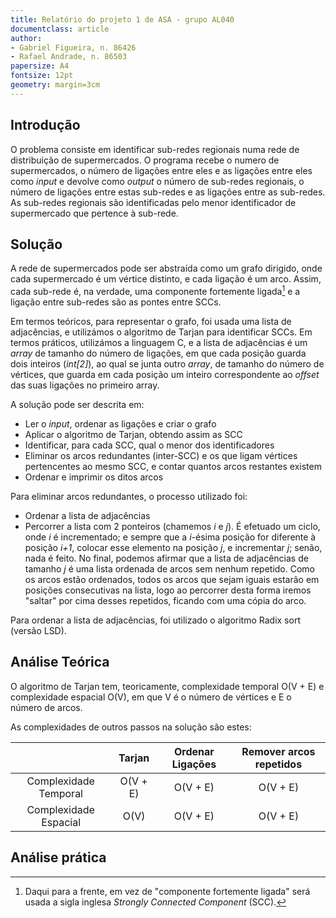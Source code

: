 ```yaml
---
title: Relatório do projeto 1 de ASA - grupo AL040
documentclass: article
author:
- Gabriel Figueira, n. 86426
- Rafael Andrade, n. 86503
papersize: A4
fontsize: 12pt
geometry: margin=3cm
---
```


## Introdução

O problema consiste em identificar sub-redes regionais numa rede de
distribuição de supermercados. O programa recebe o numero de supermercados, o
número de ligações entre eles e as ligações entre eles como *input* e devolve
como *output* o número de sub-redes regionais, o número de ligações entre
estas sub-redes e as ligações entre as sub-redes. As sub-redes regionais são
identificadas pelo menor identificador de supermercado que pertence à sub-rede.

## Solução

A rede de supermercados pode ser abstraída como um grafo dirigido, onde cada
supermercado é um vértice distinto, e cada ligação é um arco. Assim, cada
sub-rede é, na verdade, uma componente fortemente ligada[^SCC] e a ligação entre
sub-redes são as pontes entre SCCs.

[^SCC]: Daqui para a frente, em vez de "componente fortemente ligada" será
usada a sigla inglesa *Strongly Connected Component* (SCC).


Em termos teóricos, para representar o grafo, foi usada uma lista de
adjacências, e utilizámos o algoritmo de Tarjan para identificar SCCs.
Em termos práticos, utilizámos a linguagem C, e a lista de adjacências é
um *array* de tamanho do número de ligações, em que cada posição guarda dois
inteiros (*int[2]*), ao qual se junta outro *array*, de tamanho do número de
vértices, que guarda em cada posição um inteiro correspondente ao *offset*
das suas ligações no primeiro array.


A solução pode ser descrita em:

  - Ler o *input*, ordenar as ligações e criar o grafo
  - Aplicar o algoritmo de Tarjan, obtendo assim as SCC
  - Identificar, para cada SCC, qual o menor dos identificadores
  - Eliminar os arcos redundantes (inter-SCC) e os que ligam vértices
    pertencentes ao mesmo SCC, e contar quantos arcos restantes existem
  - Ordenar e imprimir os ditos arcos


Para eliminar arcos redundantes, o processo utilizado foi:

  - Ordenar a lista de adjacências
  - Percorrer a lista com 2 ponteiros (chamemos *i* e *j*). É efetuado um ciclo,
    onde *i* é incrementado; e sempre que a *i*-ésima posição for diferente à
    posição *i+1*, colocar esse elemento na posição *j*, e incrementar *j*;
    senão, nada é feito. No final, podemos afirmar que a lista de adjacências de
    tamanho *j* é uma lista ordenada de arcos sem nenhum repetido.
    Como os arcos estão ordenados, todos os arcos que sejam iguais estarão em
    posições consecutivas na lista, logo ao percorrer desta forma iremos "saltar"
    por cima desses repetidos, ficando com uma cópia do arco.


Para ordenar a lista de adjacências, foi utilizado o algoritmo Radix sort
(versão LSD).


## Análise Teórica

O algoritmo de Tarjan tem, teoricamente, complexidade temporal O(V + E) e
complexidade espacial O(V), em que V é o número de vértices e E o número de
arcos.

As complexidades de outros passos na solução são estes:

|                        | Tarjan    | Ordenar Ligações | Remover arcos repetidos |
|:----------------------:|:---------:|:----------------:|:-----------------------:|
| Complexidade Temporal  |  O(V + E) |  O(V + E)        |    O(V + E)             |
| Complexidade Espacial  |  O(V)     |  O(V + E)        |    O(V + E)             |

## Análise prática
